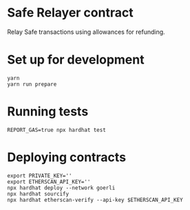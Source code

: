 # Safe Relayer contract

Relay Safe transactions using allowances for refunding.

# Set up for development

```shell
yarn
yarn run prepare
```

# Running tests

```shell
REPORT_GAS=true npx hardhat test
```

# Deploying contracts

```shell
export PRIVATE_KEY=''
export ETHERSCAN_API_KEY=''
npx hardhat deploy --network goerli
npx hardhat sourcify
npx hardhat etherscan-verify --api-key $ETHERSCAN_API_KEY
```
